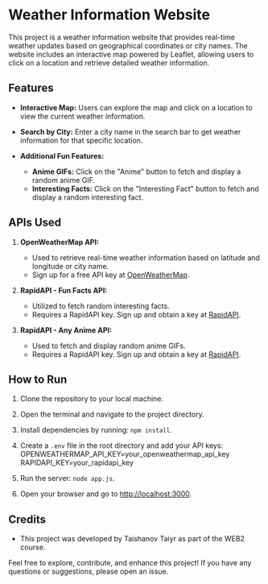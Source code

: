 # Weather Information Website

This project is a weather information website that provides real-time weather updates based on geographical coordinates or city names. The website includes an interactive map powered by Leaflet, allowing users to click on a location and retrieve detailed weather information.

## Features

- **Interactive Map:** Users can explore the map and click on a location to view the current weather information.
  
- **Search by City:** Enter a city name in the search bar to get weather information for that specific location.

- **Additional Fun Features:**
  - **Anime GIFs:** Click on the "Anime" button to fetch and display a random anime GIF.
  - **Interesting Facts:** Click on the "Interesting Fact" button to fetch and display a random interesting fact.

## APIs Used

1. **OpenWeatherMap API:**
   - Used to retrieve real-time weather information based on latitude and longitude or city name.
   - Sign up for a free API key at [OpenWeatherMap](https://openweathermap.org/api).

2. **RapidAPI - Fun Facts API:**
   - Utilized to fetch random interesting facts.
   - Requires a RapidAPI key. Sign up and obtain a key at [RapidAPI](https://rapidapi.com).

3. **RapidAPI - Any Anime API:**
   - Used to fetch and display random anime GIFs.
   - Requires a RapidAPI key. Sign up and obtain a key at [RapidAPI](https://rapidapi.com).

## How to Run

1. Clone the repository to your local machine.
2. Open the terminal and navigate to the project directory.
3. Install dependencies by running: `npm install`.
4. Create a `.env` file in the root directory and add your API keys:
OPENWEATHERMAP_API_KEY=your_openweathermap_api_key
RAPIDAPI_KEY=your_rapidapi_key

5. Run the server: `node app.js`.
6. Open your browser and go to [http://localhost:3000](http://localhost:3000).

## Credits

- This project was developed by Taishanov Taiyr as part of the WEB2 course.

Feel free to explore, contribute, and enhance this project! If you have any questions or suggestions, please open an issue.
